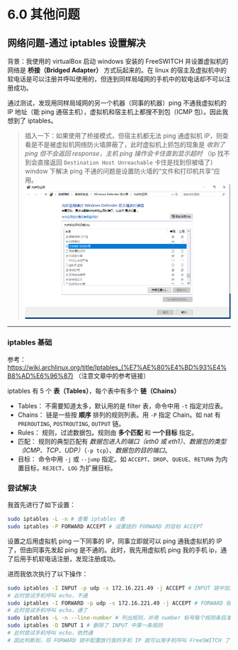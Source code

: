 # 6.0 其他问题

## 网络问题-通过 iptables 设置解决

背景：我使用的 virtualBox 启动 windows 安装的 FreeSWITCH 并设置虚拟机的网络是 **桥接（Bridged Adapter）** 方式玩起来的。在 linux 的宿主及虚拟机中的软电话是可以注册并呼叫使用的，但连到同样局域网的手机中的软电话却不可以注册成功。

通过测试，发现用同样局域网的另一个机器（同事的机器）ping 不通我虚拟机的 IP 地址（能 ping 通宿主机），虚拟机和宿主机上都搜不到包（ICMP 包）。因此我想到了 iptables。

> 插入一下：如果使用了桥接模式，但宿主机都无法 ping 通虚拟机 IP，则查看是不是被虚拟机网络防火墙屏蔽了，此时虚拟机上抓包的现象是 *收到了 ping 但不会返回 response，主机 ping 操作会卡住直到显示超时* （ip 找不到会直接返回 `Destination Host Unreachable` 卡住是找到但被墙了）
> window 下解决 ping 不通的问题是设置防火墙的“文件和打印机共享”应用。
> ![](assets/windows_defender_firewall.png)

---

### iptables 基础

参考： https://wiki.archlinux.org/title/Iptables_(%E7%AE%80%E4%BD%93%E4%B8%AD%E6%96%87) （注意文章中的参考链接）

iptables 有 5 个 **表（Tables）**，每个表中有多个 **链（Chains）**

- Tables： 不需要知道太多，默认用的是 filter 表，命令中用 `-t` 指定对应表。
- Chains： 链是一些按 **顺序** 排列的规则列表。用 `-P` 指定 Chain。如 nat 有 `PREROUTING`, `POSTROUTING`, `OUTPUT` 链。
- Rules： 规则，过滤数据包。规则由 **多个匹配** 和 **一个目标** 指定。
- 匹配： 规则的典型匹配有 *数据包进入的端口（eth0 或 eth1）*、*数据包的类型（ICMP、TCP、UDP）*（`-p tcp`）、*数据包的目的端口*。
- 目标： 命令中用 `-j` 或 `--jump` 指定。如 `ACCEPT`、`DROP`、`QUEUE`、`RETURN` 为内置目标，`REJECT`、`LOG` 为扩展目标。

### 尝试解决

我首先进行了如下设置：

```sh
sudo iptables -L -n # 查看 iptables 表
sudo iptables -P FORWARD ACCEPT # 设置链的 FORWARD 的目标 ACCEPT
```

设置之后用虚拟机 ping 一下同事的 IP，同事立即就可以 ping 通我虚拟机的 IP 了，但由同事先发起 ping 是不通的。此时，我先用虚拟机 ping 我的手机 ip，通了后用手机软电话注册，发现注册成功。

进而我依次执行了以下操作：

```sh
sudo iptables -I INPUT -p udp -s 172.16.221.49 -j ACCEPT # INPUT 链中加入规则，放行 源IP xxx.49
# 此时尝试手机呼叫 echo，不通
sudo iptables -I FORWARD -p udp -s 172.16.221.49 -j ACCEPT # FORWARD 链中加入规则
# 此时尝试手机呼叫 echo，通了
sudo iptables -L -n --line-number # 列出规则，并用 number 标号每个规则条目准备删除
sudo iptables -D INPUT 1 # 删除了 INPUT 中第一条规则
# 此时尝试手机呼叫 echo，依然通
# 因此判断到，将 FORWARD 链中配置放行我的手机 IP 就可以用手机呼叫 FreeSWITCH 了
```
